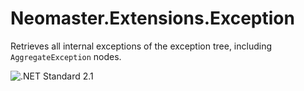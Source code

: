 ﻿# Neomaster.Extensions.Exception
Retrieves all internal exceptions of the exception tree, including `AggregateException` nodes.

![.NET Standard 2.1](https://img.shields.io/badge/.NET_Standard-v2.1-informational)
